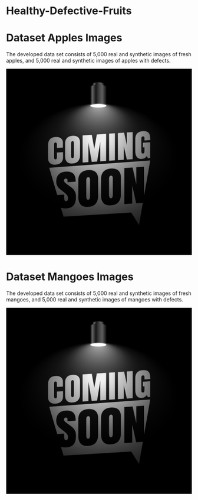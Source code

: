 # Healthy-Defective-Fruits

# Dataset Apples Images
The developed data set consists of 5,000 real and synthetic images of fresh apples, and 5,000 real and synthetic images of apples with defects.

![Image text](https://github.com/luischuquim/BananaRipeness/blob/main/27277.jpg)

# Dataset Mangoes Images
The developed data set consists of 5,000 real and synthetic images of fresh mangoes, and 5,000 real and synthetic images of mangoes with defects.

![Image text](https://github.com/luischuquim/BananaRipeness/blob/main/27277.jpg)
